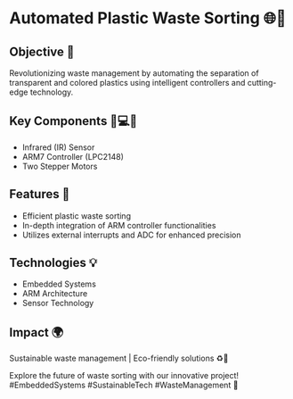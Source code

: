 # Automated Plastic Waste Sorting 🌐🔄

## Objective 🚀
Revolutionizing waste management by automating the separation of transparent and colored plastics using intelligent controllers and cutting-edge technology.

## Key Components 📡💻🔧
- Infrared (IR) Sensor
- ARM7 Controller (LPC2148)
- Two Stepper Motors

## Features 🌟
- Efficient plastic waste sorting
- In-depth integration of ARM controller functionalities
- Utilizes external interrupts and ADC for enhanced precision

## Technologies 💡
- Embedded Systems
- ARM Architecture
- Sensor Technology

## Impact 🌍
Sustainable waste management | Eco-friendly solutions ♻️🌱

Explore the future of waste sorting with our innovative project! #EmbeddedSystems #SustainableTech #WasteManagement 🚀
